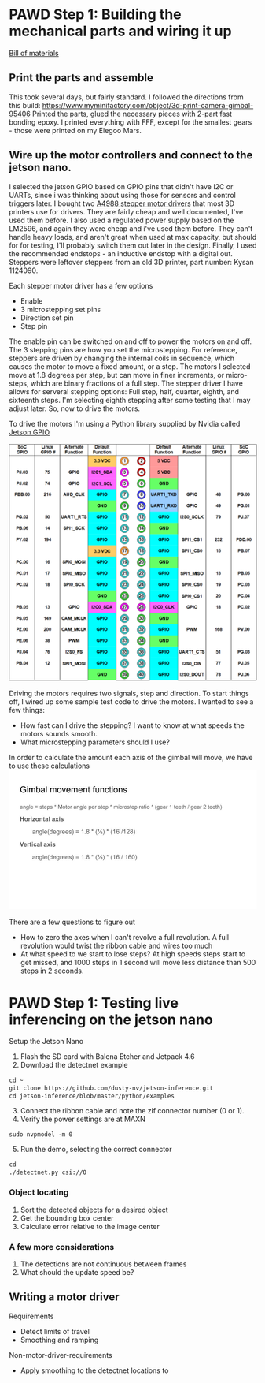 # PAWD Step 1: Building the mechanical parts and wiring it up

<a href="https://docs.google.com/spreadsheets/d/14U6JhJCDFgHJT2MQKJib40tnLick3FWL1bEg3CUnaLA/edit?usp=sharing"> Bill of materials </a>

## Print the parts and assemble
This took several days, but fairly standard. I followed the directions from this build: 
https://www.myminifactory.com/object/3d-print-camera-gimbal-95406
Printed the parts, glued the necessary pieces with 2-part fast bonding epoxy. 
I printed everything with FFF, except for the smallest gears - those were printed on my Elegoo Mars. 

## Wire up the motor controllers and connect to the jetson nano. 
I selected the jetson GPIO based on GPIO pins that didn't have I2C or UARTs, since i was thinking about using those for sensors and control triggers later.
I bought two <a href="https://www.pololu.com/product/1182">A4988 stepper motor drivers</a> that most 3D printers use for drivers. They are fairly cheap and well documented, I've used them before. I also used a regulated power supply based on the LM2596, and again they were cheap and i've used them before. They can't handle heavy loads, and aren't great when used at max capacity, but should for for testing, I'll probably switch them out later in the design. Finally, I used the recommended endstops - an inductive endstop with a digital out. Steppers were leftover steppers from an old 3D printer, part number: Kysan 1124090. 


Each stepper motor driver has a few options
- Enable
- 3 microstepping set pins
- Direction set pin
- Step pin 

The enable pin can be switched on and off to power the motors on and off. 
The 3 stepping pins are how you set the microstepping. For reference, steppers are driven by changing the internal coils in sequence, which causes the motor to move a fixed amount, or a step. The motors I selected move at 1.8 degrees per step, but can move in finer increments, or micro-steps, which are binary fractions of a full step. The stepper driver I have allows for serveral stepping options: 
Full step, half, quarter, eighth, and sixteenth steps. I'm selecting eighth stepping after some testing that I may adjust later. So, now to drive the motors. 

To drive the motors I'm using a Python library supplied by Nvidia called 
<a href="https://github.com/NVIDIA/jetson-gpio"> Jetson GPIO</a>

![steppper calc](docs/images/jetson_gpio.png) 

Driving the motors requires two signals, step and direction. To start things off, I wired up some sample test code to drive the motors. 
I wanted to see a few things: 
- How fast can I drive the stepping? I want to know at what speeds the motors sounds smooth. 
- What microstepping parameters should I use? 

In order to calculate the amount each axis of the gimbal will move, we have to use these calculations 
![steppper calc](docs/images/stepper_calc.jpg) 

There are a few questions to figure out
- How to zero the axes when I can't revolve a full revolution. A full revolution would twist the ribbon cable and wires too much 
- At what speed to we start to lose steps? At high speeds steps start to get missed, and 1000 steps in 1 second will move less distance than 500 steps in 2 seconds. 

# PAWD Step 1: Testing live inferencing on the jetson nano

Setup the Jetson Nano
1. Flash the SD card with Balena Etcher and Jetpack 4.6 
2. Download the detectnet example
```
cd ~
git clone https://github.com/dusty-nv/jetson-inference.git
cd jetson-inference/blob/master/python/examples
```
3. Connect the ribbon cable and note the zif connector number (0 or 1).
4. Verify the power settings are at MAXN
```
sudo nvpmodel -m 0
``` 
5. Run the demo, selecting the correct connector
```
cd 
./detectnet.py csi://0
```

### Object locating
1. Sort the detected objects for a desired object
2. Get the bounding box center 
3. Calculate error relative to the image center 

### A few more considerations
1. The detections are not continuous between frames
2. What should the update speed be? 


## Writing a motor driver 

Requirements
- Detect limits of travel
- Smoothing and ramping 


Non-motor-driver-requirements
* Apply smoothing to the detectnet locations to 

